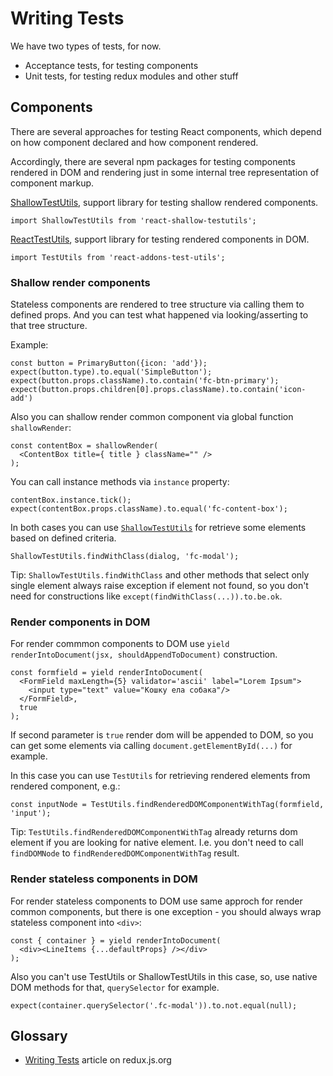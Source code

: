 # Writing Tests

We have two types of tests, for now.

* Acceptance tests, for testing components
* Unit tests, for testing redux modules and other stuff

## Components

There are several approaches for testing React components,
which depend on how component declared and how component rendered.

Accordingly, there are several npm packages for testing components
rendered in DOM and rendering just in some internal tree representation of component markup.

[ShallowTestUtils](https://github.com/sheepsteak/react-shallow-testutils#react-shallow-testutils),
support library for testing shallow rendered components.

`import ShallowTestUtils from 'react-shallow-testutils';`

[ReactTestUtils](https://facebook.github.io/react/docs/test-utils.html),
support library for testing rendered components in DOM.

`import TestUtils from 'react-addons-test-utils';`

### Shallow render components

Stateless components are rendered to tree structure via calling them to defined props.
And you can test what happened via looking/asserting to that tree structure.

Example:

    const button = PrimaryButton({icon: 'add'});
    expect(button.type).to.equal('SimpleButton');
    expect(button.props.className).to.contain('fc-btn-primary');
    expect(button.props.children[0].props.className).to.contain('icon-add')

Also you can shallow render common component via global function `shallowRender`:

    const contentBox = shallowRender(
      <ContentBox title={ title } className="" />
    );

You can call instance methods via `instance` property:

    contentBox.instance.tick();
    expect(contentBox.props.className).to.equal('fc-content-box');

In both cases you can use [`ShallowTestUtils`](https://github.com/sheepsteak/react-shallow-testutils#react-shallow-testutils)
for retrieve some elements based on defined criteria.

    ShallowTestUtils.findWithClass(dialog, 'fc-modal');

Tip: `ShallowTestUtils.findWithClass` and other methods that select only single element always raise exception if
element not found, so you don't need for constructions like `except(findWithClass(...)).to.be.ok`.

### Render components in DOM

For render commmon components to DOM use `yield renderIntoDocument(jsx, shouldAppendToDocument)` construction.

    const formfield = yield renderIntoDocument(
      <FormField maxLength={5} validator='ascii' label="Lorem Ipsum">
        <input type="text" value="Кошку ела собака"/>
      </FormField>,
      true
    );

If second parameter is `true` render dom will be appended to DOM,
so you can get some elements via calling `document.getElementById(...)` for example.

In this case you can use `TestUtils` for retrieving rendered elements from rendered component, e.g.:

    const inputNode = TestUtils.findRenderedDOMComponentWithTag(formfield, 'input');

Tip: `TestUtils.findRenderedDOMComponentWithTag` already returns dom element if you are looking for native element.
I.e. you don't need to call `findDOMNode` to `findRenderedDOMComponentWithTag` result.

### Render stateless components in DOM

For render stateless components to DOM use same approch for render common components, but there is one exception -
you should always wrap stateless component into `<div>`:

    const { container } = yield renderIntoDocument(
      <div><LineItems {...defaultProps} /></div>
    );

Also you can't use TestUtils or ShallowTestUtils in this case, so, use native DOM methods for that, `querySelector` for example.

    expect(container.querySelector('.fc-modal')).to.not.equal(null);


## Glossary

* [Writing Tests](http://redux.js.org/docs/recipes/WritingTests.html) article on redux.js.org
